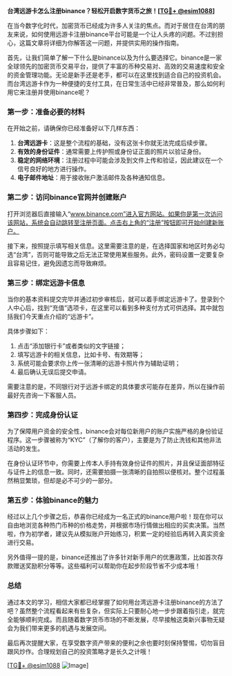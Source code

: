 **台湾远游卡怎么注册binance？轻松开启数字货币之旅！[[TG💪+ @esim1088](https://t.me/s/esim1088)]**

在当今数字化时代，加密货币已经成为许多人关注的焦点。而对于居住在台湾的朋友来说，如何使用远游卡注册binance平台可能是一个让人头疼的问题。不过别担心，这篇文章将详细为你解答这一问题，并提供实用的操作指南。

首先，让我们简单了解一下什么是binance以及为什么要选择它。binance是一家全球领先的加密货币交易平台，提供了丰富的币种交易对、高效的交易速度和安全的资金管理功能。无论是新手还是老手，都可以在这里找到适合自己的投资机会。而台湾远游卡作为一种便捷的支付工具，在日常生活中已经非常普及，那么如何利用它来注册并使用binance呢？

### 第一步：准备必要的材料

在开始之前，请确保你已经准备好以下几样东西：

1. **台湾远游卡**：这是整个流程的基础，没有这张卡你就无法完成后续步骤。
2. **有效的身份证件**：通常需要上传护照或身份证正面的照片以验证身份。
3. **稳定的网络环境**：注册过程中可能会涉及到文件上传和验证，因此建议在一个信号良好的地方进行操作。
4. **电子邮件地址**：用于接收账户激活邮件及各种通知信息。

### 第二步：访问binance官网并创建账户

打开浏览器后直接输入“www.binance.com”进入官方网站。如果你是第一次访问该网站，系统会自动跳转至注册页面。点击右上角的“注册”按钮即可开始创建新账户。

接下来，按照提示填写相关信息。这里需要注意的是，在选择国家和地区时务必勾选“台湾”，否则可能导致之后无法正常使用某些服务。此外，密码设置一定要复杂且容易记住，避免因遗忘而导致麻烦。

### 第三步：绑定远游卡信息

当你的基本资料提交完毕并通过初步审核后，就可以着手绑定远游卡了。登录到个人中心后，找到“充值”选项卡，在这里可以看到多种支付方式可供选择。其中就包括我们今天重点介绍的“远游卡”。

具体步骤如下：
1. 点击“添加银行卡”或者类似的文字链接；
2. 填写远游卡的相关信息，比如卡号、有效期等；
3. 系统可能会要求你上传一张清晰的远游卡照片作为辅助证明；
4. 最后确认无误后提交申请。

需要注意的是，不同银行对于远游卡绑定的具体要求可能存在差异，所以在操作前最好先咨询一下客服人员。

### 第四步：完成身份认证

为了保障用户资金的安全性，binance会对每位新用户的账户实施严格的身份验证程序。这一步骤被称为“KYC”（了解你的客户），主要是为了防止洗钱和其他非法活动的发生。

在身份认证环节中，你需要上传本人手持有效身份证件的照片，并且保证面部特征与证件上的信息一致。同时，还需要拍摄一张清晰的自拍照以便核对。整个过程虽然稍显繁琐，但却是必不可少的一部分。

### 第五步：体验binance的魅力

经过以上几个步骤之后，恭喜你已经成为一名正式的binance用户啦！现在你可以自由地浏览各种热门币种的价格走势，并根据市场行情做出相应的买卖决策。当然啦，作为初学者，建议先从模拟账户开始练习，积累一定的经验后再转入真实资金进行交易。

另外值得一提的是，binance还推出了许多针对新手用户的优惠政策，比如首次存款赠送奖励积分等等。这些福利可以帮助你在起步阶段节省不少成本哦！

### 总结

通过本文的学习，相信大家都已经掌握了如何用台湾远游卡注册binance的方法了吧？虽然整个流程看起来有些复杂，但实际上只要耐心地一步步跟着指引走，就完全能够顺利完成。而且随着数字货币市场的不断发展，尽早接触这类新兴事物无疑会为我们带来更多的机遇与发展空间。

最后再次提醒大家，在享受数字资产带来的便利之余也要时刻保持警惕，切勿盲目跟风炒作。合理规划自己的投资策略才是长久之计哦！

[[TG💪+ @esim1088](https://t.me/s/esim1088) ![Image](https://i.postimg.cc/4NQfJmqS/Snipaste-2025-05-13-00-14-12.png)]